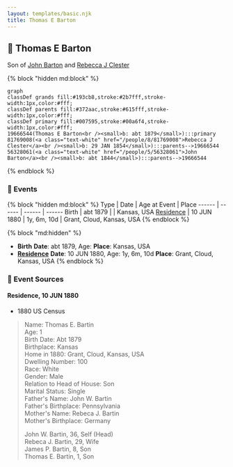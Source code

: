 ```yaml
---
layout: templates/basic.njk
title: Thomas E Barton
---
```

## 🔵 Thomas E Barton

Son of [John Barton](/people/5/56328061) and [Rebecca J Clester](/people/8/81769008)

{% block "hidden md:block" %}
```mermaid
graph
classDef grands fill:#193cb8,stroke:#2b7fff,stroke-width:1px,color:#fff;
classDef parents fill:#372aac,stroke:#615fff,stroke-width:1px,color:#fff;
classDef primary fill:#007595,stroke:#00a6f4,stroke-width:1px,color:#fff;
19666544(Thomas E Barton<br /><small>b: abt 1879</small>):::primary
81769008(<a class="text-white" href="/people/8/81769008">Rebecca J Clester</a><br /><small>b: 29 JAN 1854</small>):::parents-->19666544
56328061(<a class="text-white" href="/people/5/56328061">John Barton</a><br /><small>b: abt 1844</small>):::parents-->19666544
```
{% endblock %}

### 📆 Events

{% block "hidden md:block" %}
Type | Date | Age at Event | Place
------ | ------ | ------ | ------
Birth | abt 1879 |  | Kansas, USA
[Residence](#event-event-0) | 10 JUN 1880 | 1y, 6m, 10d | Grant, Cloud, Kansas, USA
{% endblock %}

{% block "md:hidden" %}
- **Birth**
**Date**: abt 1879, Age:
**Place**: Kansas, USA
- **[Residence](#event-event-0)**
**Date**: 10 JUN 1880, Age: 1y, 6m, 10d
**Place**: Grant, Cloud, Kansas, USA
{% endblock %}

### 📰 Event Sources

#### <a id="event-event-0"></a> Residence, 10 JUN 1880
* 1880 US Census
>   
  > Name: Thomas E. Bartin  
  > Age: 1  
  > Birth Date: Abt 1879  
  > Birthplace: Kansas  
  > Home in 1880: Grant, Cloud, Kansas, USA  
  > Dwelling Number: 100  
  > Race: White  
  > Gender: Male  
  > Relation to Head of House: Son  
  > Marital Status: Single  
  > Father's Name: John W. Bartin  
  > Father's Birthplace: Pennsylvania  
  > Mother's Name: Rebeca J. Bartin  
  > Mother's Birthplace: Germany  
  >   
  > John W. Bartin, 36, Self (Head)  
  > Rebeca J. Bartin, 29, Wife  
  > James P. Bartin, 8, Son  
  > Thomas E. Bartin, 1, Son  
  >
